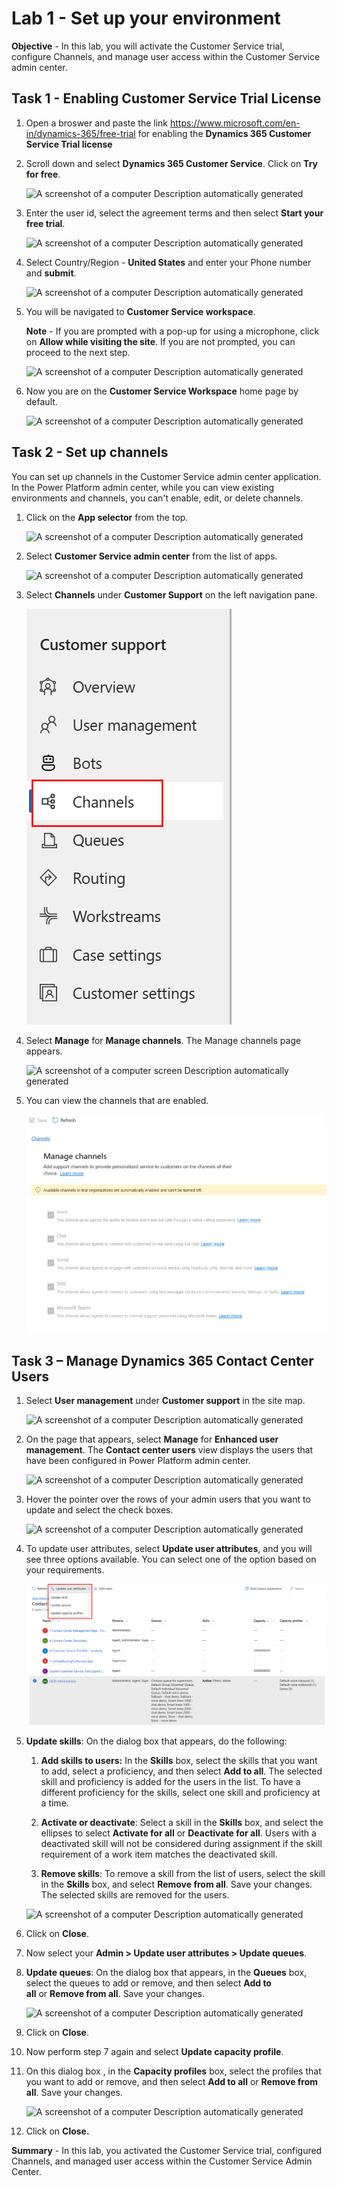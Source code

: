 # Lab 1 - Set up your environment

**Objective** -  In this lab, you will activate the Customer Service trial, configure Channels, and manage user access within the Customer Service admin center.

## Task 1 - Enabling Customer Service Trial License 

1.  Open a broswer and paste the link https://www.microsoft.com/en-in/dynamics-365/free-trial for enabling the **Dynamics 365 Customer Service Trial license**

2. Scroll down and select **Dynamics 365 Customer Service**. Click on **Try for free**.

    ![A screenshot of a computer Description automatically
generated](./media/media1/image0.png)

3. Enter the user id, select the agreement terms and then select **Start your free trial**.

    ![A screenshot of a computer Description automatically
generated](./media/media1/image1.png)

2.  Select Country/Region - **United States** and enter your Phone number and **submit**.

    ![A screenshot of a computer Description automatically
generated](./media/media1/image2.png)

3.  You will be navigated to **Customer Service workspace**.

    **Note** - If you are prompted with a pop-up for using a microphone, click on
    **Allow while visiting the site**. If you are not prompted, you can
    proceed to the next step.

    ![A screenshot of a computer Description automatically
generated](./media/media1/image3.png)

5.  Now you are on the **Customer Service Workspace** home page by default.

    ![A screenshot of a computer Description automatically
generated](./media/media1/image4.png)

## Task 2 - Set up channels

You can set up channels in the Customer Service admin center
application. In the Power Platform admin center, while you can view
existing environments and channels, you can't enable, edit, or delete
channels.

1.  Click on the **App selector** from the top.

    ![A screenshot of a computer Description automatically
generated](./media/media1/image5.png)

2.  Select **Customer Service admin center** from the list of apps.

    ![A screenshot of a computer Description automatically
generated](./media/media1/image6.png)

3.  Select **Channels** under **Customer Support** on the left
    navigation pane.

    ![](./media/media1/image7.png)

4.  Select **Manage** for **Manage channels**. The Manage channels page
    appears.

    ![A screenshot of a computer screen Description automatically
generated](./media/media1/image8.png)

5.  You can view the channels that are enabled.

    ![](./media/media1/image9.png)

## Task 3 – Manage Dynamics 365 Contact Center Users

1.  Select **User management** under **Customer support** in the site
    map.

    ![A screenshot of a computer Description automatically
generated](./media/media1/image10.png)

2.  On the page that appears, select **Manage** for **Enhanced user
    management**. The **Contact center users** view displays the users
    that have been configured in Power Platform admin center.

    ![A screenshot of a computer Description automatically
generated](./media/media1/image11.png)

3.  Hover the pointer over the rows of your admin users that you want to
    update and select the check boxes.

    ![A screenshot of a computer Description automatically
generated](./media/media1/image12.png)

4.  To update user attributes, select **Update user attributes**, and
    you will see three options available. You can select one of the
    option based on your requirements.

    ![](./media/media1/image13.png)

5.  **Update skills**: On the dialog box that appears, do the following:

    1.  **Add skills to users:** In the **Skills** box, select the
        skills that you want to add, select a proficiency, and then
        select **Add to all**. The selected skill and proficiency is
        added for the users in the list. To have a different proficiency
        for the skills, select one skill and proficiency at a time.

    2.  **Activate or deactivate**: Select a skill in
        the **Skills** box, and select the ellipses to select **Activate
        for all** or **Deactivate for all**. Users with a deactivated
        skill will not be considered during assignment if the skill
        requirement of a work item matches the deactivated skill.

    3.  **Remove skills**: To remove a skill from the list of users,
        select the skill in the **Skills** box, and select **Remove from
        all**. Save your changes. The selected skills are removed for
        the users.

    ![A screenshot of a computer Description automatically
generated](./media/media1/image14.png)

6.  Click on **Close**.

7.  Now select your **Admin \> Update user attributes \> Update
    queues**.

8.  **Update queues**: On the dialog box that appears, in
    the **Queues** box, select the queues to add or remove, and then
    select **Add to all** or **Remove from all**. Save your changes.

    ![A screenshot of a computer Description automatically
generated](./media/media1/image15.png)

9.  Click on **Close**.

10. Now perform step 7 again and select **Update capacity profile**.

11. On this dialog box , in the **Capacity profiles** box, select the
    profiles that you want to add or remove, and then select **Add to
    all** or **Remove from all**. Save your changes.

    ![A screenshot of a computer Description automatically
generated](./media/media1/image16.png)

12. Click on **Close.**

**Summary** - In this lab, you activated the Customer Service trial, configured Channels, and managed user access within the Customer Service Admin Center.
